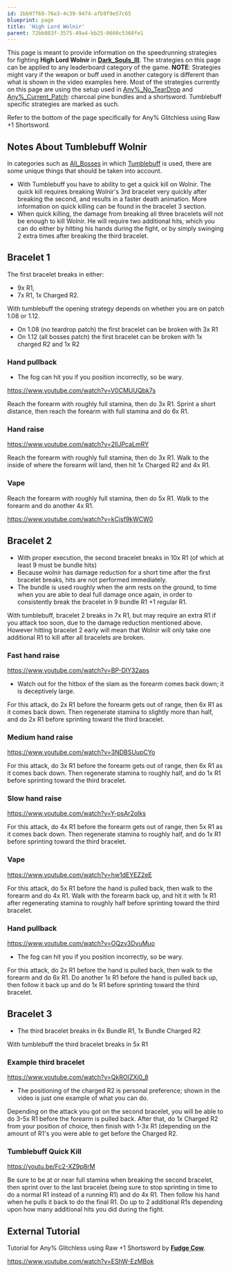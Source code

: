 ```yaml
---
id: 1bb97f68-76e3-4c39-9474-afb9f9e57c65
blueprint: page
title: 'High Lord Wolnir'
parent: 72bb083f-3575-49a4-bb25-0660c5368fe1
---
```

This page is meant to provide information on the speedrunning strategies for fighting **High Lord Wolnir** in [**Dark\_Souls\_III**](/darksouls3). The strategies on this page can be applied to any leaderboard category of the game.
**NOTE**: Strategies might vary if the weapon or buff used in another category is different than what is shown in the video examples here. Most of the strategies currently on this page are using the setup used in [Any%_No_TearDrop](/darksouls3/any-no-teardrop) and [Any%_Current_Patch](/darksouls3/any-current-patch): charcoal pine bundles and a shortsword. Tumblebuff specific strategies are marked as such.

Refer to the bottom of the page specifically for Any% Glitchless using Raw +1 Shortsword.

## Notes About Tumblebuff Wolnir

In categories such as [All_Bosses](/darksouls3/all-bosses) in which [Tumblebuff](/darksouls3/tumblebuff) is used, there are some unique things that should be taken into account.

- With Tumblebuff you have to ability to get a quick kill on Wolnir. The quick kill requires breaking Wolnir's 3rd bracelet very quickly after breaking the second, and results in a faster death animation. More information on quick killing can be found in the bracelet 3 section.
- When quick killing, the damage from breaking all three bracelets will not be enough to kill Wolnir. He will require two additional hits, which you can do either by hitting his hands during the fight, or by simply swinging 2 extra times after breaking the third bracelet.

## **Bracelet 1**

The first bracelet breaks in either:

- 9x R1,
- 7x R1, 1x Charged R2.

With tumblebuff the opening strategy depends on whether you are on patch 1.08 or 1.12.

- On 1.08 (no teardrop patch) the first bracelet can be broken with 3x R1
- On 1.12 (all bosses patch) the first bracelet can be broken with 1x charged R2 and 1x R2

### **Hand pullback**

- The fog can hit you if you position incorrectly, so be wary.

https://www.youtube.com/watch?v=V0CMUUQbk7s

Reach the forearm with roughly full stamina, then do 3x R1. Sprint a short distance, then reach the forearm with full stamina and do 6x R1.

### **Hand raise**

https://www.youtube.com/watch?v=2IlJPcaLmRY

Reach the forearm with roughly full stamina, then do 3x R1. Walk to the inside of where the forearm will land, then hit 1x Charged R2 and 4x R1.

### **Vape**

Reach the forearm with roughly full stamina, then do 5x R1. Walk to the forearm and do another 4x R1.

https://www.youtube.com/watch?v=kCjsf9kWCW0

## **Bracelet 2**

- With proper execution, the second bracelet breaks in 10x R1 (of which at least 9 must be bundle hits)
- Because wolnir has damage reduction for a short time after the first bracelet breaks, hits are not performed immediately.
- The bundle is used roughly when the arm rests on the ground, to time when you are able to deal full damage once again, in order to consistently break the bracelet in 9 bundle R1 +1 regular R1.

With tumblebuff, bracelet 2 breaks in 7x R1, but may require an extra R1 if you attack too soon, due to the damage reduction mentioned above. However hitting bracelet 2 early will mean that Wolnir will only take one additional R1 to kill after all bracelets are broken.

### **Fast hand raise**

https://www.youtube.com/watch?v=BP-DlY32aps

- Watch out for the hitbox of the slam as the forearm comes back down; it is deceptively large.

For this attack, do 2x R1 before the forearm gets out of range, then 6x R1 as it comes back down. Then regenerate stamina to slightly more than half, and do 2x R1 before sprinting toward the third bracelet.

### **Medium hand raise**

https://www.youtube.com/watch?v=3NDBSUupCYo

For this attack, do 3x R1 before the forearm gets out of range, then 6x R1 as it comes back down. Then regenerate stamina to roughly half, and do 1x R1 before sprinting toward the third bracelet.

### **Slow hand raise**

https://www.youtube.com/watch?v=Y-psAr2oIks

For this attack, do 4x R1 before the forearm gets out of range, then 5x R1 as it comes back down. Then regenerate stamina to roughly half, and do 1x R1 before sprinting toward the third bracelet.

### **Vape**

https://www.youtube.com/watch?v=hw1dEYEZ2eE

For this attack, do 5x R1 before the hand is pulled back, then walk to the forearm and do 4x R1. Walk with the forearm back up, and hit it with 1x R1 after regenerating stamina to roughly half before sprinting toward the third bracelet.

### **Hand pullback**

https://www.youtube.com/watch?v=OQzv3DvuMuo

- The fog can hit you if you position incorrectly, so be wary.

For this attack, do 2x R1 before the hand is pulled back, then walk to the forearm and do 6x R1. Do another 1x R1 before the hand is pulled back up, then follow it back up and do 1x R1 before sprinting toward the third bracelet.

## **Bracelet 3**

- The third bracelet breaks in 6x Bundle R1, 1x Bundle Charged R2

With tumblebuff the third bracelet breaks in 5x R1

### **Example third bracelet**

https://www.youtube.com/watch?v=QkROIZXi0_8

- The positioning of the charged R2 is personal preference; shown in the video is just one example of what you can do.

Depending on the attack you got on the second bracelet, you will be able to do 3-5x R1 before the forearm is pulled back.
After that, do 1x Charged R2 from your position of choice, then finish with 1-3x R1 (depending on the amount of R1's you were able to get before the Charged R2.

### **Tumblebuff Quick Kill**

https://youtu.be/Fc2-XZ9p8rM

Be sure to be at or near full stamina when breaking the second bracelet, then sprint over to the last bracelet (being sure to stop sprinting in time to do a normal R1 instead of a running R1) and do 4x R1. Then follow his hand when he pulls it back to do the final R1. Do up to 2 additional R1s depending upon how many additional hits you did during the fight.

## External Tutorial

Tutorial for Any% Glitchless using Raw +1 Shortsword by [**Fudge Cow**](https://youtube.com/channel/UCE7iRz8CWz7RQdsNDWVfc9g).

https://www.youtube.com/watch?v=EShW-EzMBok
